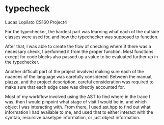 # typecheck 
Lucas Lopilato
CS160 Project4

For the typechecker, the hardest part was learning what each of the
outside classes were used for, and how the typechecker was supposed to function.

After that, I was able to create the flow of checking where if there was a 
necessary check, I performed it from the proper function. Most functions
except for code blocks also passed up a value to be evaluated further up in
the typechecker.

Another difficult part of the project involved making sure each of the nuances
of the language was carefully considered. Between the manual, piazza, and 
the project description, careful consideration was required to make sure that
each edge case was directly accounted for.

Most of my workflow involved using the AST to find where in the trace I was,
then I would pinpoint what stage of visit I would be in, and which object I was 
interacting with. From there, I used ast.hpp to find out what information I had
available to me, and used that to either interact with the symtab, recursive
basetype information, or just object information.
